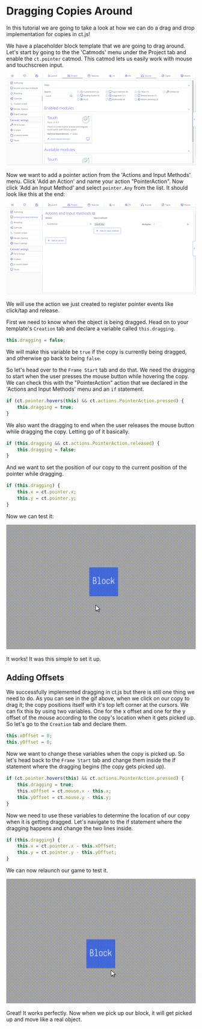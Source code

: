 # Dragging Copies Around

In this tutorial we are going to take a look at how we can do a drag and drop implementation for copies in ct.js!

We have a placeholder block template that we are going to drag around. Let's start by going to the the 'Catmods' menu under the Project tab and enable the `ct.pointer` catmod. This catmod lets us easily work with mouse and touchscreen input.

![Dragging the block](./../images/draggingCopies_01.png)

Now we want to add a pointer action from the 'Actions and Input Methods' menu. Click 'Add an Action' and name your action "PointerAction". Now click 'Add an Input Method' and select `pointer.Any` from the list. It should look like this at the end:

![Dragging the block](./../images/draggingCopies_02.png)

We will use the action we just created to register pointer events like click/tap and release.

First we need to know when the object is being dragged. Head on to your template's `Creation` tab and declare a variable called `this.dragging`.

```js
this.dragging = false;
```

We will make this variable be `true` if the copy is currently being dragged, and otherwise go back to being `false`.

So let's head over to the `Frame Start` tab and do that. We need the dragging to start when the user presses the mouse button while hovering the copy. We can check this with the "PointerAction" action that we declared in the 'Actions and Input Methods' menu and an `if` statement.

```js
if (ct.pointer.hovers(this) && ct.actions.PointerAction.pressed) {
    this.dragging = true;
}
```

We also want the dragging to end when the user releases the mouse button while dragging the copy. Letting go of it basically.

```js
if (this.dragging && ct.actions.PointerAction.released) {
    this.dragging = false;
}
```

And we want to set the position of our copy to the current position of the pointer while dragging.

```js
if (this.dragging) {
    this.x = ct.pointer.x;
    this.y = ct.pointer.y;
}
```

Now we can test it:

![Dragging the block](./../images/draggingCopies_01.gif)

It works! It was this simple to set it up.

## Adding Offsets

We successfully implemented dragging in ct.js but there is still one thing we need to do. As you can see in the gif above, when we click on our copy to drag it; the copy positions itself with it's top left corner at the cursors. We can fix this by using two variables. One for the x offset and one for the y offset of the mouse according to the copy's location when it gets picked up.  So let's go to the `Creation` tab and declare them.

```js
this.xOffset = 0;
this.yOffset = 0;
```

Now we want to change these variables when the copy is picked up. So let's head back to the `Frame Start` tab and change them inside the if statement where the dragging begins (the copy gets picked up).

```js
if (ct.pointer.hovers(this) && ct.actions.PointerAction.pressed) {
    this.dragging = true;
    this.xOffset = ct.mouse.x - this.x;
    this.yOffset = ct.mouse.y - this.y;
}
```

Now we need to use these variables to determine the location of our copy when it is getting dragged. Let's navigate to the if statement where the dragging happens and change the two lines inside.

```js
if (this.dragging) {
    this.x = ct.pointer.x - this.xOffset;
    this.y = ct.pointer.y - this.yOffset;
}
```

We can now relaunch our game to test it.

![Dragging the block](./../images/draggingCopies_02.gif)

Great! It works perfectly. Now when we pick up our block, it will get picked up and move like a real object.
